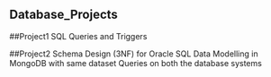 ## Database_Projects

##Project1 
SQL Queries and Triggers


##Project2
Schema Design  (3NF) for Oracle SQL
Data Modelling in MongoDB with same dataset
Queries on both the database systems
